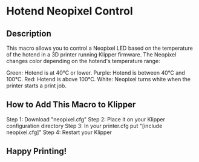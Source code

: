 # Hotend Neopixel Control

## Description

This macro allows you to control a Neopixel LED based on the temperature of the hotend in a 3D printer running Klipper firmware. The Neopixel changes color depending on the hotend's temperature range:

Green: Hotend is at 40°C or lower.
Purple: Hotend is between 40°C and 100°C.
Red: Hotend is above 100°C.
White: Neopixel turns white when the printer starts a print job.

## How to Add This Macro to Klipper
Step 1: Download "neopixel.cfg"
Step 2: Place it on your Klipper configuration directory
Step 3: In your printer.cfg put "[include neopixel.cfg]"
Step 4: Restart your Klipper

## Happy Printing!
